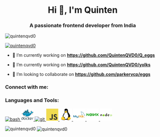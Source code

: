 <h1 align="center">Hi 👋, I'm Quinten</h1>
<h3 align="center">A passionate frontend developer from India</h3>

<p align="left"> <img src="https://komarev.com/ghpvc/?username=quintenqvd0&label=Profile%20views&color=0e75b6&style=flat" alt="quintenqvd0" /> </p>

<p align="left"> <a href="https://github.com/ryo-ma/github-profile-trophy"><img src="https://github-profile-trophy.vercel.app/?username=quintenqvd0" alt="quintenqvd0" /></a> </p>

- 🔭 I’m currently working on **https://github.com/QuintenQVD0/Q_eggs**

- 🔭 I’m currently working on **https://github.com/QuintenQVD0/yolks**

- 👯 I’m looking to collaborate on **https://github.com/parkervcp/eggs**

<h3 align="left">Connect with me:</h3>
<p align="left">
</p>

<h3 align="left">Languages and Tools:</h3>
<p align="left"> <a href="https://www.gnu.org/software/bash/" target="_blank" rel="noreferrer"> <img src="https://www.vectorlogo.zone/logos/gnu_bash/gnu_bash-icon.svg" alt="bash" width="40" height="40"/> </a> <a href="https://www.docker.com/" target="_blank" rel="noreferrer"> <img src="https://raw.githubusercontent.com/devicons/devicon/master/icons/docker/docker-original-wordmark.svg" alt="docker" width="40" height="40"/> </a> <a href="https://git-scm.com/" target="_blank" rel="noreferrer"> <img src="https://www.vectorlogo.zone/logos/git-scm/git-scm-icon.svg" alt="git" width="40" height="40"/> </a> <a href="https://developer.mozilla.org/en-US/docs/Web/JavaScript" target="_blank" rel="noreferrer"> <img src="https://raw.githubusercontent.com/devicons/devicon/master/icons/javascript/javascript-original.svg" alt="javascript" width="40" height="40"/> </a> <a href="https://www.linux.org/" target="_blank" rel="noreferrer"> <img src="https://raw.githubusercontent.com/devicons/devicon/master/icons/linux/linux-original.svg" alt="linux" width="40" height="40"/> </a> <a href="https://www.mysql.com/" target="_blank" rel="noreferrer"> <img src="https://raw.githubusercontent.com/devicons/devicon/master/icons/mysql/mysql-original-wordmark.svg" alt="mysql" width="40" height="40"/> </a> <a href="https://www.nginx.com" target="_blank" rel="noreferrer"> <img src="https://raw.githubusercontent.com/devicons/devicon/master/icons/nginx/nginx-original.svg" alt="nginx" width="40" height="40"/> </a> <a href="https://nodejs.org" target="_blank" rel="noreferrer"> <img src="https://raw.githubusercontent.com/devicons/devicon/master/icons/nodejs/nodejs-original-wordmark.svg" alt="nodejs" width="40" height="40"/> </a> </p>

<p><img align="left" src="https://github-readme-stats.vercel.app/api/top-langs?username=quintenqvd0&show_icons=true&locale=en&layout=compact" alt="quintenqvd0" /></p>

<p>&nbsp;<img align="center" src="https://github-readme-stats.vercel.app/api?username=quintenqvd0&show_icons=true&locale=en" alt="quintenqvd0" /></p>

